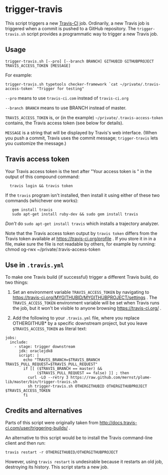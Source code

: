 # trigger-travis

This script triggers a new [Travis-CI](https://travis-ci.org/) job.
Ordinarily, a new Travis job is triggered when a commit is pushed to a
GitHub repository.  The `trigger-travis.sh` script provides a programmatic
way to trigger a new Travis job.

## Usage

```
trigger-travis.sh [--pro] [--branch BRANCH] GITHUBID GITHUBPROJECT TRAVIS_ACCESS_TOKEN [MESSAGE]
```

For example:
```
trigger-travis.sh typetools checker-framework `cat ~/private/.travis-access-token` "Trigger for testing"
```

`--pro` means to use `travis-ci.com` instead of `travis-ci.org`

`--branch BRANCH` means to use BRANCH instead of master.

`TRAVIS_ACCESS_TOKEN` is, or (in the example) `~/private/.travis-access-token` contains,
the Travis access token (see below for details).

`MESSAGE` is a string that will be displayed by Travis's web interface.
(When you push a commit, Travis uses the commit message; `trigger-travis`
lets you customize the message.)

## Travis access token

Your Travis access token is the text after "Your access token is " in
the output of this compound command:
```
  travis login && travis token
```

If the `travis` program isn't installed, then install it using either of these two
commands (whichever one works):
```
   gem install travis
   sudo apt-get install ruby-dev && sudo gem install travis
```
*Don't* do `sudo apt-get install travis` which installs a trajectory analyzer.

Note that the Travis access token output by `travis token` differs from the
Travis token available at https://travis-ci.org/profile .
If you store it in in a file, make sure the file is not readable by others,
for example by running:  chmod og-rwx ~/private/.travis-access-token

## Use in `.travis.yml`

To make one Travis build (if successful) trigger a different Travis build, do two things:

1. Set an environment variable `TRAVIS_ACCESS_TOKEN` by navigating to
  https://travis-ci.org/MYGITHUBID/MYGITHUBPROJECT/settings .
The `TRAVIS_ACCESS_TOKEN` environment variable will be set when Travis runs
the job, but it won't be visible to anyone browsing https://travis-ci.org/ .

2. Add the following to your `.travis.yml` file, where you replace
OTHERGITHUB* by a specific downstream project, but you leave
`$TRAVIS_ACCESS_TOKEN` as literal text:

```
jobs:
  include:
    - stage: trigger downstream
      jdk: oraclejdk8
      script: |
        echo "TRAVIS_BRANCH=$TRAVIS_BRANCH TRAVIS_PULL_REQUEST=$TRAVIS_PULL_REQUEST"
        if [[ ($TRAVIS_BRANCH == master) &&
              ($TRAVIS_PULL_REQUEST == false) ]] ; then
          curl -LO --retry 3 https://raw.github.com/mernst/plume-lib/master/bin/trigger-travis.sh
          sh trigger-travis.sh OTHERGITHUBID OTHERGITHUBPROJECT $TRAVIS_ACCESS_TOKEN
        fi
```

## Credits and alternatives

Parts of this script were originally taken from
http://docs.travis-ci.com/user/triggering-builds/ .

An alternative to this script would be to install the Travis command-line
client and then run:
```
travis restart -r OTHERGITHUBID/OTHERGITHUBPROJECT
```

However, using `travis restart` is undesirable because it restarts an old
job, destroying its history.  This script starts a new job.
